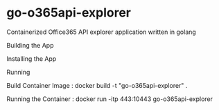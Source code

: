 # go-o365api-explorer
Containerized Office365 API explorer application written in golang

Building the App


Installing the App


Running


Build Container Image :
docker build -t "go-o365api-explorer" .

Running the Container :
docker run -itp 443:10443 go-o365api-explorer


